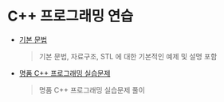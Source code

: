 
# C++ 프로그래밍 연습

+ [기본 문법](https://github.com/taehyundev/Cpp_Programming_Practice/tree/master/%EA%B8%B0%EB%B3%B8%20%EB%AC%B8%EB%B2%95)
  > 기본 문법, 자료구조, STL 에 대한 기본적인 예제 및 설명 포함

+ [명품 C++ 프로그래밍 실습문제](https://github.com/taehyundev/Cpp_Programming_Practice/tree/master/%EB%AA%85%ED%92%88%20C%2B%2B%20%ED%94%84%EB%A1%9C%EA%B7%B8%EB%9E%98%EB%B0%8D%20%EC%8B%A4%EC%8A%B5%EB%AC%B8%EC%A0%9C)

  > 명품 C++ 프로그래밍 실습문제 풀이
